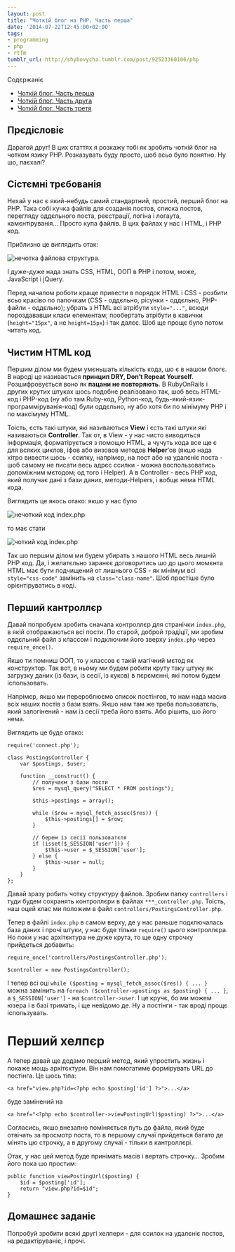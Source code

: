 ```yaml
---
layout: post
title: "Чоткій блог на PHP. Часть перша"
date: '2014-07-22T12:45:00+02:00'
tags:
- programming
- php
- rtfm
tumblr_url: http://shybovycha.tumblr.com/post/92523360106/php
---
```


<div class="row">
    <div class="col-md-6 col-xs-12">
        <div class="card">
            <div class="card-header">
                Содєржаніє
            </div>
            <ul class="list-group list-group-flush">
                <li class="list-group-item">
                    <a href="/tumblr/2014/07/22/php-blog-part-1.html">
                        Чоткій блог. Часть перша
                    </a>
                </li>
                <li class="list-group-item">
                    <a href="/tumblr/2014/07/27/php-blog-part-2.html">
                        Чоткій блог. Часть друга
                    </a>
                </li>
                <li class="list-group-item">
                    <a href="/tumblr/2014/07/28/php-blog-part-3.html">
                        Чоткій блог. Часть третя
                    </a>
                </li>
            </ul>
        </div>
    </div>
    <div class="col-md-6 col-xs-12 text-xs-center text-md-right"></div>
</div>

<h2>Прєдісловіє</h2>

<p>Дарагой друг! В цих статтях я розкажу тобі як зробить чоткій блог на чотком язику PHP. Розказувать буду просто, шоб всьо було понятно. Ну шо, паєхалі?</p>

<h2>Сістємні трєбованія</h2>

<p>Нехай у нас є який-небудь самий стандартний, простий, перший блог на PHP. Така собі кучка файлів для созданія постов, списка постов, перегляду оддєльного поста, реєстрації, логіна і логаута, камєнтіруванія… Просто купа файлів. В цих файлах у нас і HTML, і PHP код.</p>

<!--more-->

<p>Приблизно це виглядить отак:</p>

<p><img alt="нечотка файлова структура" src="https://31.media.tumblr.com/0a8d7d23deb6bbb91b684da390b15a48/tumblr_inline_n94vrsNmqi1qh5oee.webp"/>.</p>

<p>І дуже-дуже нада знать CSS, HTML, ООП в PHP і потом, може, JavaScript і jQuery.</p>

<p>Перед началом роботи краще привести в порядок HTML і CSS - розбити всьо красіво по папочкам (CSS - оддєльно, рісунки - оддєльно, PHP-файли - оддєльно); убрать з HTML всі атрібути <code>style="..."</code>, всюди пороздававши класи елементам; пообертать атрібути в кавички (<code>height="15px"</code>, а не <code>height=15px</code>) і так далєє. Шоб ще прощє було потом читать код.</p>

<h2>Чистим HTML код</h2>

<p>Першим ділом ми будем умєньшать кількість кода, шо є в нашом блогє. В народі це називається <strong>принцип DRY, Don’t Repeat Yourself</strong>. Розшифровується воно як <strong>пацани не повторяють</strong>. В RubyOnRails і других крутих штуках шось подобне реалізовано так, шоб весь HTML-код і PHP-код (ну або там Ruby-код, Python-код, будь-який-язик-программіруванія-код) були оддєльно, ну або хотя би по мінімуму PHP і по максімуму HTML.</p>

<p>Тоість, єсть такі штуки, які називаються <strong>View</strong> і єсть такі штуки які називаються <strong>Controller</strong>. Так от, в View - у нас чисто виводиться інформація, форматірується з помощю HTML, а чучуть кода все ще є для всяких циклов, іфов або визовов методов <strong>Helper</strong>&lsquo;ов (якшо нада хітро вивести шось - ссилку, напрімєр, на пост або на удалєніє поста - шоб самому не писати весь адрєс ссилки - можна воспользоватись допоміжним мєтодом; од того і Helper). А в Controller - весь PHP код, який получає дані з бази даних, методи-Helpers, і вобщє нема HTML кода.</p>

<p>Виглядить це якось отако: якшо у нас було</p>

<p><img alt="нечоткий код index.php" src="https://31.media.tumblr.com/5f1a4a1124dc4f99dc91c0ccb1f44915/tumblr_inline_n94vt1XEHH1qh5oee.webp"/></p>

<p>то має стати</p>

<p><img alt="чоткий код index.php" src="https://31.media.tumblr.com/3745645e9005922b5bae3d5bfb4f29c0/tumblr_inline_n94vtd8sEq1qh5oee.webp"/></p>

<p>Так шо першим ділом ми будем убирать з нашого HTML весь лишній PHP код. Да, і желатєльно заранєє договоритись шо до цього момєнта HTML має бути подчищений от лишнього CSS - як мінімум всі <code>style="css-code"</code> замінить на <code>class="class-name"</code>. Шоб простіше було орієнтіруватись в коді.</p>

<h2>Перший кантроллєр</h2>

<p>Давай попробуєм зробить сначала контроллєр для странічки <code>index.php</code>, в якій отображаються всі пости. По старой, доброй традіції, ми зробим оддєльний файл з классом і подключим його зверху <code>index.php</code> через <code>require_once()</code>.</p>

<p>Якшо ти помниш ООП, то у классов є такій магічний мєтод як конструктор. Так вот, в ньому ми будем робити круту таку штуку як загрузку даних (із бази, із сесії, із куков) в пєрємєнні, які потом будем іспользовать.</p>

<p>Напрімєр, якшо ми перероблюємо список постінгов, то нам нада масив всіх наших постів з бази взять. Якшо нам там же треба пользоватєль, який залогінений - нам із сесії треба його взять. Або рішить, шо його нема.</p>

<p>Виглядить це буде отако:</p>

<pre><code>require('connect.php');

class PostingsController {
    var $postings, $user;

    function __construct() {
        // получаєм з бази пости
        $res = mysql_query("SELECT * FROM postings");

        $this-&gt;postings = array();

        while ($row = mysql_fetch_assoc($res)) {
            $this-&gt;postings[] = $row;
        }

        // берем із сесії пользоватєля
        if (isset($_SESSION['user'])) {
            $this-&gt;user = $_SESSION['user'];
        } else {
            $this-&gt;user = null;
        }
    }
};
</code></pre>

<p>Давай зразу робить чотку структуру файлов. Зробим папку <code>controllers</code> і туди будем сохранять контроллєри в файлах <code>***_controller.php</code>. Тоість, наш оцей клас ми положим в файл <code>controllers/PostingsController.php</code>.</p>

<p>Тепер в файлі <code>index.php</code> в самом верху, де у нас раньше подключалась база даних і прочі штуки, у нас буде тільки <code>require()</code> цього контроллєра. Но поки у нас архітєктура не дуже крута, то ще одну строчку прийдеться добавить:</p>

<pre><code>require_once('controllers/PostingsController.php');

$controller = new PostingsController();
</code></pre>

<p>І тепер всі оці <code>while ($posting = mysql_fetch_assoc($res)) { ... }</code> можна замінить на <code>foreach ($controller-&gt;postings as $posting) { ... }</code>, а <code>$_SESSION['user']</code> - на <code>$controller-&gt;user</code>. І це кручє, бо ми можем юзера і в базі тримать, і ще невідомо де. Ну а постінги - так вроді прощє іспользувать.</p>

<h1>Перший хелпєр</h1>

<p>А тепер давай ще додамо перший метод, який упростить жизнь і покаже мощь архітєктури. Він нам помогатиме формірувать URL до постінга. Це шось тіпа:</p>

<pre><code>&lt;a href="view.php?id=&lt;?php echo $posting['id'] ?&gt;"&gt;...&lt;/a&gt;
</code></pre>

<p>буде замінений на</p>

<pre><code>&lt;a href="&lt;?php echo $controller-&gt;viewPostingUrl($posting) ?&gt;"&gt;...&lt;/a&gt;
</code></pre>

<p>Согласись, якшо внезапно поміняється путь до файла, який буде отвічать за просмотр поста, то в першому случаї прийдеться багато де мінять цю строчку, а в другому случаї - тільки в кантроллєрі.</p>

<p>Отак, у нас цей метод буде принімать масів і вертать строчку… Зробим його пока шо простим:</p>

<pre><code>public function viewPostingUrl($posting) {
    $id = $posting['id'];
    return "view.php?id=$id";
}
</code></pre>

<h2>Домашнєє заданіє</h2>

<p>Попробуй зробити всякі другі хелпери - для ссилок на удалєніє постов, на редактіруваніє, і прочі.</p>
